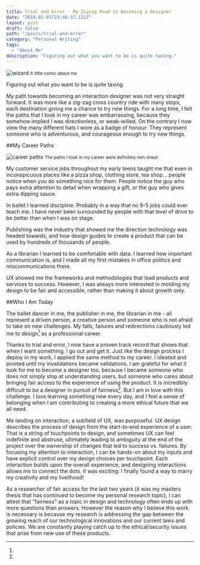 ```yaml
---
title: Trial and Error - My Zigzag Road to Becoming a Designer
date: "2019-01-01T23:46:37.121Z"
layout: post
draft: false
path: "/posts/trial-and-error"
category: "Personal Writing"
tags:
  - "About Me"
description: "Figuring out what you want to be is quite taxing."
---
```



![wizard](https://66.media.tumblr.com/aa0027627f5c2f60598028294240f05d/tumblr_pn6lmuYjep1taz7avo1_1280.png "I wanted to be many things growing up")
<small>A little comic about me</small>

Figuring out what you want to be is quite taxing.

My path towards becoming an interaction designer was not very straight forward. It was more like a zig-zag cross country ride with many stops, each destination giving me a chance to try new things. For a long time, I felt the paths that I took in my career was embarrassing, because they somehow implied I was directionless, or weak-willed. On the contrary I now view the many different hats I wore as a badge of honour: They represent someone who is adventurous, and courageous enough to try new things.

##My Career Paths

![career paths](https://66.media.tumblr.com/5d0ea9ac641257c01bc202e31abc1703/tumblr_pn6lczbPSw1taz7avo1_1280.png "I went from pizza boy to doing ballet to publishing to librarian to design")
<small>The paths I took in my career were definitely non-linear.</small>

My customer service jobs throughout my early teens taught me that even in inconspicuous places like a pizza shop, clothing store, tea shop… people notice when you do something nice for them. People notice the guy who pays extra attention to detail when wrapping a gift, or the guy who gives extra dipping sauce. 

In ballet I learned discipline. Probably in a way that no 9-5 jobs could ever teach me. I have never been surrounded by people with that level of drive to be better than when I was on stage.

Publishing was the industry that showed me the direction technology was headed towards, and how design guides to create a product that can be used by hundreds of thousands of people. 

As a librarian I learned to be comfortable with data. I learned how important communication is, and I made all my first mistakes in office politics and miscommunications there.

UX showed me the frameworks and methodologies that lead products and services to success. However, I was always more interested in molding my design to be fair and accessible, rather than making it about growth only.

##Who I Am Today

The ballet dancer in me, the publisher in me, the librarian in me - all represent a driven person, a creative person and someone who is not afraid to take on new challenges. My falls, failures and redirections cautiously led me to design[^1] as a professional career. 

Thanks to trial and error, I now have a proven track record that shows that when I want something, I go out and get it. Just like the design process I deploy in my work, I applied the same method to my career. I ideated and pivoted until my invalidations became validations. I am grateful for what it took for me to become a designer too, because I became someone who does not simply stop at understanding users, but someone who cares about bringing fair access to the experience of using the product. It is incredibly difficult to be a designer in pursuit of fairness[^2]. But I am in love with this challenge. I love learning something new every day, and I feel a sense of belonging when I am contributing to creating a more ethical future that we all need. 

[^1]:

  Me landing on interaction, a subfield of UX, was purposeful. UX design describes the process of design from the start-to-end experience of a user. That is a string of touchpoints to design, and sometimes UX can feel indefinite and abstruse, ultimately leading to ambiguity at the end of the project over the ownership of changes that led to success vs. failures. By focusing my attention to interaction, I can be hands-on about my inputs and have explicit control over my design choices per touchpoint. Each interaction builds upon the overall experience, and designing interactions allows me to connect the dots. It was exciting: I finally found a way to marry my creativity and my livelihood!

[^2]:

  As a researcher of fair access for the last two years (it was my masters thesis that has continued to become my personal research topic), I can attest that "fairness" as a topic in design and technology often ends up with more questions than answers. However the reason why I believe this work is necessary is because my research is addressing the gap between the growing reach of our technological innovations and our current laws and policies. We are constantly playing catch up to the ethical/security issues that arise from new use of these products.
